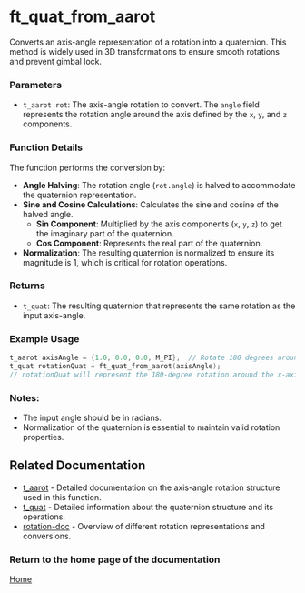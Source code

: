 # ft_quat_from_aarot
Converts an axis-angle representation of a rotation into a quaternion. This method is widely used in 3D transformations to ensure smooth rotations and prevent gimbal lock.

### Parameters
- `t_aarot rot`: The axis-angle rotation to convert. The `angle` field represents the rotation angle around the axis defined by the `x`, `y`, and `z` components.

### Function Details
The function performs the conversion by:
- **Angle Halving**: The rotation angle (`rot.angle`) is halved to accommodate the quaternion representation.
- **Sine and Cosine Calculations**: Calculates the sine and cosine of the halved angle.
  - **Sin Component**: Multiplied by the axis components (`x`, `y`, `z`) to get the imaginary part of the quaternion.
  - **Cos Component**: Represents the real part of the quaternion.
- **Normalization**: The resulting quaternion is normalized to ensure its magnitude is 1, which is critical for rotation operations.

### Returns
- `t_quat`: The resulting quaternion that represents the same rotation as the input axis-angle.

### Example Usage
```c
t_aarot axisAngle = {1.0, 0.0, 0.0, M_PI};  // Rotate 180 degrees around the x-axis
t_quat rotationQuat = ft_quat_from_aarot(axisAngle);
// rotationQuat will represent the 180-degree rotation around the x-axis
```

### Notes:
- The input angle should be in radians.
- Normalization of the quaternion is essential to maintain valid rotation properties.

## Related Documentation
- [t_aarot](../aarot//t_aarot.md) - Detailed documentation on the axis-angle rotation structure used in this function.
- [t_quat](./t_quat.md) - Detailed information about the quaternion structure and its operations.
- [rotation-doc](../rotation-doc.md) - Overview of different rotation representations and conversions.

### Return to the home page of the documentation
[Home](../../home.md)
